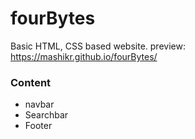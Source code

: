 # fourBytes
Basic HTML, CSS based website. preview: https://mashikr.github.io/fourBytes/
<h3>Content</h3>
<ul>
<li>navbar</li>
<li>Searchbar</li>
<li>Footer</li>
</ul>
